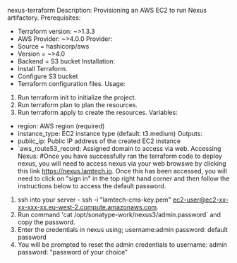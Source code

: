 nexus-terraform
Description: Provisioning an AWS EC2 to run Nexus artifactory.
Prerequisites:
* Terraform version: ~>1.3.3
* AWS Provider: ~>4.0.0
Provider:
* Source = hashicorp/aws
* Version = ~>4.0
* Backend = S3 bucket
Installation:
* Install Terraform.
* Configure S3 bucket
* Terraform configuration files.
Usage:
1. Run terraform init to initialize the project.
2. Run terraform plan to plan the resources.
3. Run terraform apply to create the resources.
Variables:
* region: AWS region (required)
* instance_type: EC2 instance type (default: t3.medium)
Outputs:
* public_ip: Public IP address of the created EC2 instance
* `aws_route53_record: Assigned domain to access via web.
Accessing Nexus: #Once you have successfully ran the terraform code to deploy nexus, you will need to access nexus via your web browswe by clicking this link https://nexus.lamtech.io. Once this has been accessed, you will need to click on "sign in" in the top right hand corner and then follow the instructions below to access the default password.
1. ssh into your server - ssh -i "lamtech-cms-key.pem" ec2-user@ec2-xx-xx-xxx-xx.eu-west-2.compute.amazonaws.com.
2. Run command 'cat /opt/sonatype-work/nexus3/admin.password` and copy the password.
3. Enter the credentials in nexus using; username:admin password: default password
4. You will be prompted to reset the admin credentials to username: admin password: "password of your choice"

